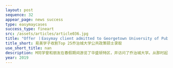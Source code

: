```yaml
---
layout: post
sequence: 32
appear_page: news success 
type: easymaycases
success_type: fineart
src: /assets/articles/article036.jpg
title: "Offer 丨Easymay client admitted to Georgetown University of Public Policy "
title_short: 易美学子收割Top 25乔治城大学公共政策硕士录取
use_short_title: nan
description: M同学曾和朋友在春假期间游览了华盛顿特区，并访问了乔治城大学。从那时起，本科就读于国际关系专业的M同学暗暗下定了决心，总有一天自己也要去乔治城大学读书。乔治城大学有着极其优越的地理位置，其王牌专业公共政策在全球享有极高的声誉，竞争十分激烈，录取率连年创新低。M同学深知自己通往梦校之路道阻且长，不愿意轻易放弃的她在综合对比几家美国留学机构之后，最终选择与易美教育签约。
year: 2019
---
```


